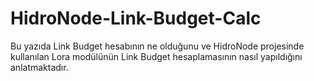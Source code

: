 # HidroNode-Link-Budget-Calc
Bu yazıda Link Budget hesabının ne olduğunu ve   HidroNode projesinde kullanılan Lora modülünün Link Budget hesaplamasının nasıl yapıldığını anlatmaktadır.
